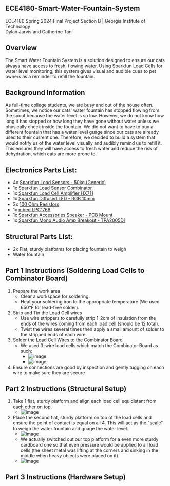 ## ECE4180-Smart-Water-Fountain-System
ECE4180 Spring 2024 Final Project Section B | Georgia Institute of Technology  
Dylan Jarvis and Catherine Tan   

## Overview
The Smart Water Fountain System is a solution designed to ensure our cats always have access to fresh, flowing water. Using Sparkfun Load Cells for water level monitoring, this system gives visual and audible cues to pet owners as a reminder to refill the fountain.

## Background Information
As full-time college students, we are busy and out of the house often. Sometimes, we notice our cats' water fountain has stopped flowing from the spout because the water level is so low. However, we do not know how long it has stopped or how long they have gone without water unless we physically check inside the fountain. We did not want to have to buy a different fountain that has a water level guage since our cats are already used to their current one. Therefore, we decided to build a system that would notify us of the water level visually and audibly remind us to refill it. This ensures they will have access to fresh water and reduce the risk of dehydration, which cats are more prone to. 

## Electronics Parts List:
- 4x [Sparkfun Load Sensors - 50kg (Generic)](https://www.sparkfun.com/products/10245)
- 1x [Sparkfun Load Sensor Combinator](https://www.sparkfun.com/products/13878?_ga=2.234454110.1535232509.1712881816-1816657009.1711669502)
- 1x [Sparkfun Load Cell Amplifier HX711](https://www.sparkfun.com/products/13879?_ga=2.27940281.441763782.1713937099-1816657009.1711669502)
- 1x [Sparkfun Diffused LED - RGB 10mm](https://www.sparkfun.com/products/11120)
- 3x [100 Ohm Resistors](https://www.sparkfun.com/products/14493)
- 1x [mbed LPC1768](https://www.sparkfun.com/products/retired/9564)
- 1x [Sparkfun Accessories Speaker - PCB Mount](https://www.electromaker.io/shop/product/speaker-pcb-mount?gad_source=1&gclid=CjwKCAjwuJ2xBhA3EiwAMVjkVEWHcDyhnI3EJPf082CJfzoy2JA1GvtTF2LUusRH2YvoY_jHlv0_uRoCpioQAvD_BwE)
- 1x [Sparkfun Mono Audio Amp Breakout - TPA2005D1](https://www.sparkfun.com/products/11044)
## Structural Parts List:
- 2x Flat, sturdy platforms for placing fountain to weigh
- Water fountain

## Part 1 Instructions (Soldering Load Cells to Combinator Board)
1. Prepare the work area
   - Clear a workspace for soldering.
   - Heat your soldering iron to the appropriate temperature (We used 650°F for lead-free solder).
2. Strip and Tin the Load Cell wires
   - Use wire strippers to carefully strip 1-2cm of insulation from the ends of the wires coming from each load cell (should be 12 total).
   - Twist the wires several times then apply a small amount of solder to the stripped ends of each wire.
3. Solder the Load Cell Wires to the Combinator Board
   - We used 3-wire load cells which match the Combinator Board as such:
     - ![image](https://github.com/catherinextan/ECE4180-Smart-Water-Fountain-System/assets/65838825/d2c32d04-e73f-4688-b66d-c4b3c0c8735a)
     - ![image](https://github.com/catherinextan/ECE4180-Smart-Water-Fountain-System/assets/65838825/95c091a6-4620-4164-875a-730c75212c14)
4. Ensure connections are good by inspection and gently tugging on each wire to make sure they are secure

## Part 2 Instructions (Structural Setup)
1. Take 1 flat, sturdy platform and align each load cell equidistant from each other on top.
   - ![image](https://github.com/catherinextan/ECE4180-Smart-Water-Fountain-System/assets/65838825/d76bbcea-90ce-4c36-906d-068f81e08905)
2. Place the second flat, sturdy platform on top of the load cells and ensure the point of contact is equal on all 4. This will act as the "scale" to weigh the water fountain and guage the water level.
   - ![image](https://github.com/catherinextan/ECE4180-Smart-Water-Fountain-System/assets/65838825/ab68e6a3-8107-4f02-8ed4-de4d17b1ce47)
   - We actually switched out our top platform for a even more sturdy cardboard one so that even pressure would be applied to all load cells (the sheet metal was lifting at the corners and sinking in the middle when heavy objects were placed on it)
   - ![image](https://github.com/catherinextan/ECE4180-Smart-Water-Fountain-System/assets/65838825/cab341db-4767-4351-8f65-b8a464d29cf6)


## Part 3 Instructions (Hardware Setup)



